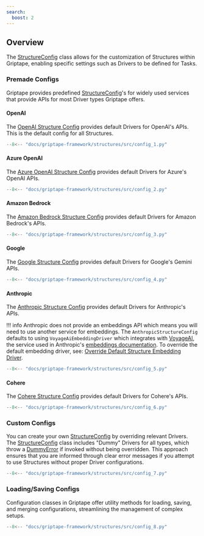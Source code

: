 ```yaml
---
search:
  boost: 2 
---
```


## Overview

The [StructureConfig](../../reference/griptape/config/structure_config.md) class allows for the customization of Structures within Griptape, enabling specific settings such as Drivers to be defined for Tasks. 

### Premade Configs

Griptape provides predefined [StructureConfig](../../reference/griptape/config/structure_config.md)'s for widely used services that provide APIs for most Driver types Griptape offers.

#### OpenAI

The [OpenAI Structure Config](../../reference/griptape/config/openai_structure_config.md) provides default Drivers for OpenAI's APIs. This is the default config for all Structures.


```python
--8<-- "docs/griptape-framework/structures/src/config_1.py"
```

#### Azure OpenAI

The [Azure OpenAI Structure Config](../../reference/griptape/config/azure_openai_structure_config.md) provides default Drivers for Azure's OpenAI APIs.


```python
--8<-- "docs/griptape-framework/structures/src/config_2.py"
```

#### Amazon Bedrock
The [Amazon Bedrock Structure Config](../../reference/griptape/config/amazon_bedrock_structure_config.md) provides default Drivers for Amazon Bedrock's APIs.

```python
--8<-- "docs/griptape-framework/structures/src/config_3.py"
```

#### Google
The [Google Structure Config](../../reference/griptape/config/google_structure_config.md) provides default Drivers for Google's Gemini APIs.

```python
--8<-- "docs/griptape-framework/structures/src/config_4.py"
```

#### Anthropic

The [Anthropic Structure Config](../../reference/griptape/config/anthropic_structure_config.md) provides default Drivers for Anthropic's APIs.

!!! info
    Anthropic does not provide an embeddings API which means you will need to use another service for embeddings.
    The `AnthropicStructureConfig` defaults to using `VoyageAiEmbeddingDriver` which integrates with [VoyageAI](https://www.voyageai.com/), the service used in Anthropic's [embeddings documentation](https://docs.anthropic.com/claude/docs/embeddings).
    To override the default embedding driver, see: [Override Default Structure Embedding Driver](../drivers/embedding-drivers.md#override-default-structure-embedding-driver).


```python
--8<-- "docs/griptape-framework/structures/src/config_5.py"
```

#### Cohere

The [Cohere Structure Config](../../reference/griptape/config/cohere_structure_config.md) provides default Drivers for Cohere's APIs.


```python
--8<-- "docs/griptape-framework/structures/src/config_6.py"
```

### Custom Configs

You can create your own [StructureConfig](../../reference/griptape/config/structure_config.md) by overriding relevant Drivers.
The [StructureConfig](../../reference/griptape/config/structure_config.md) class includes "Dummy" Drivers for all types, which throw a [DummyError](../../reference/griptape/exceptions/dummy_exception.md) if invoked without being overridden. 
This approach ensures that you are informed through clear error messages if you attempt to use Structures without proper Driver configurations.

```python
--8<-- "docs/griptape-framework/structures/src/config_7.py"
```

### Loading/Saving Configs

Configuration classes in Griptape offer utility methods for loading, saving, and merging configurations, streamlining the management of complex setups.

```python
--8<-- "docs/griptape-framework/structures/src/config_8.py"
```

